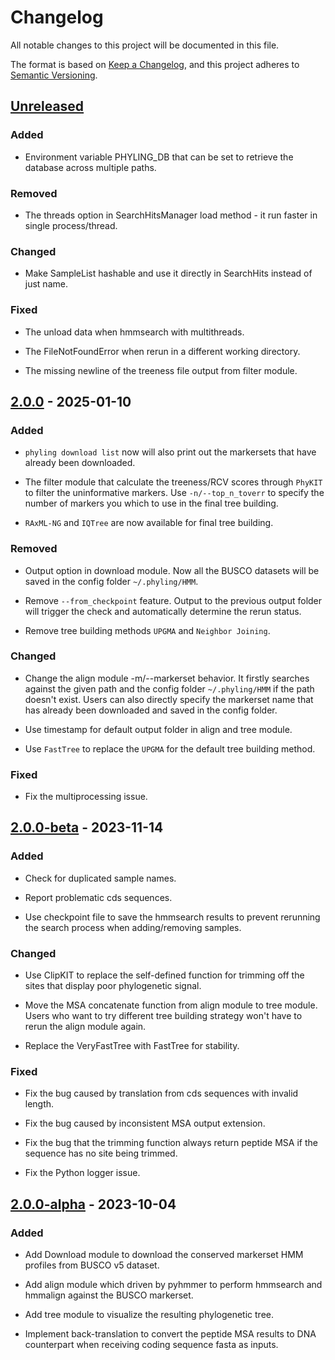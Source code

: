 # Changelog

All notable changes to this project will be documented in this file.

The format is based on [Keep a Changelog](https://keepachangelog.com/en/1.0.0/), and this project adheres to [Semantic
Versioning](https://semver.org/spec/v2.0.0.html).

## [Unreleased]

### Added

- Environment variable PHYLING_DB that can be set to retrieve the database across multiple paths.

### Removed

- The threads option in SearchHitsManager load method - it run faster in single process/thread.

### Changed

- Make SampleList hashable and use it directly in SearchHits instead of just name.

### Fixed

- The unload data when hmmsearch with multithreads.

- The FileNotFoundError when rerun in a different working directory.

- The missing newline of the treeness file output from filter module.

## [2.0.0] - 2025-01-10

### Added

- `phyling download list` now will also print out the markersets that have already been downloaded.

- The filter module that calculate the treeness/RCV scores through `PhyKIT` to filter the uninformative markers. Use
  `-n/--top_n_toverr` to specify the number of markers you which to use in the final tree building.

- `RAxML-NG` and `IQTree` are now available for final tree building.

### Removed

- Output option in download module. Now all the BUSCO datasets will be saved in the config folder `~/.phyling/HMM`.

- Remove `--from_checkpoint` feature. Output to the previous output folder will trigger the check and automatically determine the
  rerun status.

- Remove tree building methods `UPGMA` and `Neighbor Joining`.

### Changed

- Change the align module -m/--markerset behavior. It firstly searches against the given path and the config folder
  `~/.phyling/HMM` if the path doesn't exist. Users can also directly specify the markerset name that has already been downloaded
  and saved in the config folder.

- Use timestamp for default output folder in align and tree module.

- Use `FastTree` to replace the `UPGMA` for the default tree building method.

### Fixed

- Fix the multiprocessing issue.

## [2.0.0-beta] - 2023-11-14

### Added

- Check for duplicated sample names.

- Report problematic cds sequences.

- Use checkpoint file to save the hmmsearch results to prevent rerunning the search process when adding/removing samples.

### Changed

- Use ClipKIT to replace the self-defined function for trimming off the sites that display poor phylogenetic signal.

- Move the MSA concatenate function from align module to tree module. Users who want to try different tree building strategy won't
  have to rerun the align module again.

- Replace the VeryFastTree with FastTree for stability.

### Fixed

- Fix the bug caused by translation from cds sequences with invalid length.

- Fix the bug caused by inconsistent MSA output extension.

- Fix the bug that the trimming function always return peptide MSA if the sequence has no site being trimmed.

- Fix the Python logger issue.

## [2.0.0-alpha] - 2023-10-04

### Added

- Add Download module to download the conserved markerset HMM profiles from BUSCO v5 dataset.

- Add align module which driven by pyhmmer to perform hmmsearch and hmmalign against the BUSCO markerset.

- Add tree module to visualize the resulting phylogenetic tree.

- Implement back-translation to convert the peptide MSA results to DNA counterpart when receiving coding sequence fasta as inputs.

[Unreleased]: https://github.com/stajichlab/PHYling/compare/v2.0.0...HEAD

[2.0.0]: https://github.com/stajichlab/PHYling/compare/v2.0.0-beta...v2.0.0

[2.0.0-beta]: https://github.com/stajichlab/PHYling/compare/v2.0.0-alpha...v2.0.0-beta

[2.0.0-alpha]: https://github.com/stajichlab/PHYling/releases/tag/v2.0.0-alpha
